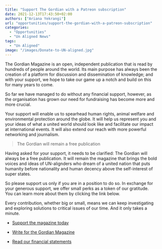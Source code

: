 ```yaml
---
title: "Support The Gordian with a Patreon subscription"
date: 2021-12-13T17:43:50+02:00
authors: ["Ariana Yekrangi"]
url: "opportunities/support-the-gordian-with-a-patreon-subscription"
categories: 
  - "Opportunities"
  - "Un Aligned News"
tags: 
  - "Un Aligned"
image: "/images/Donate-to-UN-aligned.jpg"
---
```


The Gordian Magazine is an open, independent publication that is read by hundreds of people around the world. Its main purpose has always been the creation of a platform for discussion and dissemination of knowledge; and with your support, we hope to take our game up a notch and build on this for many years to come.

So far we have managed to do without any financial support, however, as the organisation has grown our need for fundraising has become more and more crucial.

Your support will enable us to spearhead human rights, animal welfare and environmental protection around the globe. It will help us represent you and your ideas of what a united world should look like and facilitate our impact at international events. It will also extend our reach with more powerful networking and journalism.

> The Gordian will remain a free publication

Having asked for your support, it needs to be clarified: The Gordian will always be a free publication. It will remain the magazine that brings the bold voices and ideas of UN-alignders who dream of a united nation that puts humanity before nationality and human decency above the self-interest of super states. 

So please support us only if you are in a position to do so. In exchange for your generous support, we offer small perks as a token of our gratitude. You can learn more about them by clicking the link below.

Every contribution, whether big or small, means we can keep investigating and exploring solutions to critical issues of our time. And it only takes a minute.

- [Support the magazine today](https://www.patreon.com/thegordian)

- [Write for the Gordian Magazine](https://un-aligned.org/opportunities/write-for-un-aligned/)

- [Read our financial statements](https://un-aligned.org/tag/agm/)
